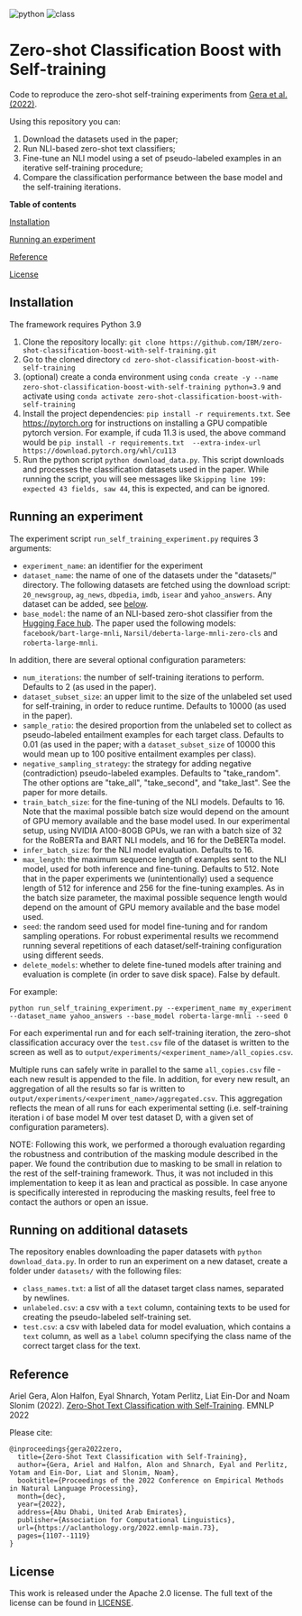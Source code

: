 ![python](https://img.shields.io/badge/python-3.9-blue) ![class](https://karlstratos.com/)
# Zero-shot Classification Boost with Self-training

Code to reproduce the zero-shot self-training experiments from [Gera et al. (2022)](#reference). 

Using this repository you can: 

1. Download the datasets used in the paper;
2. Run NLI-based zero-shot text classifiers;
3. Fine-tune an NLI model using a set of pseudo-labeled examples in an iterative self-training procedure;
4. Compare the classification performance between the base model and the self-training iterations.


**Table of contents**

[Installation](#installation)

[Running an experiment](#running-an-experiment)

[Reference](#reference)

[License](#license)

## Installation
The framework requires Python 3.9
1. Clone the repository locally: 
   `git clone https://github.com/IBM/zero-shot-classification-boost-with-self-training.git`
2. Go to the cloned directory 
  `cd zero-shot-classification-boost-with-self-training`
3. (optional) create a conda environment using `conda create -y --name zero-shot-classification-boost-with-self-training python=3.9` and activate using `conda activate zero-shot-classification-boost-with-self-training`
4. Install the project dependencies: `pip install -r requirements.txt`. See https://pytorch.org for instructions on installing a GPU compatible pytorch version. For example, if cuda 11.3 is used, the above command would be `pip install -r requirements.txt  --extra-index-url https://download.pytorch.org/whl/cu113`
5. Run the python script `python download_data.py`.
This script downloads and processes the classification datasets used in the paper. While running the script, you will see messages like `Skipping line 199: expected 43 fields, saw 44`, this is expected, and can be ignored.

                         
## Running an experiment
The experiment script `run_self_training_experiment.py` requires 3 arguments:
- `experiment_name`: an identifier for the experiment
- `dataset_name`: the name of one of the datasets under the "datasets/" directory. The following datasets are fetched using the download script: `20_newsgroup`, `ag_news`, `dbpedia`, `imdb`, `isear` and `yahoo_answers`. Any dataset can be added, see [below](#running-on-additional-datasets).
- `base_model`: the name of an NLI-based zero-shot classifier from the [Hugging Face hub](https://huggingface.co/models?pipeline_tag=zero-shot-classification). The paper used the following models: `facebook/bart-large-mnli`, `Narsil/deberta-large-mnli-zero-cls` and `roberta-large-mnli`.

In addition, there are several optional configuration parameters:
- `num_iterations`: the number of self-training iterations to perform. Defaults to 2 (as used in the paper).
- `dataset_subset_size`: an upper limit to the size of the unlabeled set used for self-training, in order to reduce runtime. Defaults to 10000 (as used in the paper).
- `sample_ratio`: the desired proportion from the unlabeled set to collect as pseudo-labeled entailment examples for each target class. Defaults to 0.01 (as used in the paper; with a `dataset_subset_size` of 10000 this would mean up to 100 positive entailment examples per class).
- `negative_sampling_strategy`: the strategy for adding negative (contradiction) pseudo-labeled examples. Defaults to "take_random". The other options are "take_all", "take_second", and "take_last". See the paper for more details.
- `train_batch_size`: for the fine-tuning of the NLI models. Defaults to 16.
Note that the maximal possible batch size would depend on the amount of GPU memory available and the base model used. In our experimental setup, using NVIDIA A100-80GB GPUs, we ran with a batch size of 32 for the RoBERTa and BART NLI models, and 16 for the DeBERTa model.
- `infer_batch_size`: for the NLI model evaluation. Defaults to 16.
- `max_length`: the maximum sequence length of examples sent to the NLI model, used for both inference and fine-tuning. Defaults to 512. Note that in the paper experiments we (unintentionally) used a sequence length of 512 for inference and 256 for the fine-tuning examples. As in the batch size parameter, the maximal possible sequence length would depend on the amount of GPU memory available and the base model used.
- `seed`: the random seed used for model fine-tuning and for random sampling operations. For robust experimental results we recommend running several repetitions of each dataset/self-training configuration using different seeds.
- `delete_models`: whether to delete fine-tuned models after training and evaluation is complete (in order to save disk space). False by default.

For example: 

```python run_self_training_experiment.py --experiment_name my_experiment --dataset_name yahoo_answers --base_model roberta-large-mnli --seed 0```

For each experimental run and for each self-training iteration, the zero-shot classification accuracy over the `test.csv` file of the dataset is written to the screen as well as to `output/experiments/<experiment_name>/all_copies.csv`. 

Multiple runs can safely write in parallel to the same `all_copies.csv` file - each new result is appended to the file. In addition, for every new result, an aggregation of all the results so far is written to `output/experiments/<experiment_name>/aggregated.csv`. This aggregation reflects the mean of all runs for each experimental setting (i.e. self-training iteration i of base model M over test dataset D, with a given set of configuration parameters).

NOTE: Following this work, we performed a thorough evaluation regarding the robustness and contribution of the masking module described in the paper. We found the contribution due to masking to be small in relation to the rest of the self-training framework. Thus, it was not included in this implementation to keep it as lean and practical as possible. In case anyone is specifically interested in reproducing the masking results, feel free to contact the authors or open an issue.

## Running on additional datasets
The repository enables downloading the paper datasets with `python download_data.py`. In order to run an experiment on a new dataset, create a folder under `datasets/` with the following files:
- `class_names.txt`: a list of all the dataset target class names, separated by newlines.
- `unlabeled.csv`: a csv with a `text` column, containing texts to be used for creating the pseudo-labeled self-training set.
- `test.csv`: a csv with labeled data for model evaluation, which contains a `text` column, as well as a `label` column specifying the class name of the correct target class for the text.

## Reference
Ariel Gera, Alon Halfon, Eyal Shnarch, Yotam Perlitz, Liat Ein-Dor and Noam Slonim (2022). 
[Zero-Shot Text Classification with Self-Training](https://aclanthology.org/2022.emnlp-main.73). EMNLP 2022

Please cite: 
```
@inproceedings{gera2022zero,
  title={Zero-Shot Text Classification with Self-Training},
  author={Gera, Ariel and Halfon, Alon and Shnarch, Eyal and Perlitz, Yotam and Ein-Dor, Liat and Slonim, Noam},
  booktitle={Proceedings of the 2022 Conference on Empirical Methods in Natural Language Processing},
  month={dec},
  year={2022},
  address={Abu Dhabi, United Arab Emirates},
  publisher={Association for Computational Linguistics},
  url={https://aclanthology.org/2022.emnlp-main.73},
  pages={1107--1119}
}
```

## License
This work is released under the Apache 2.0 license. The full text of the license can be found in [LICENSE](LICENSE).
